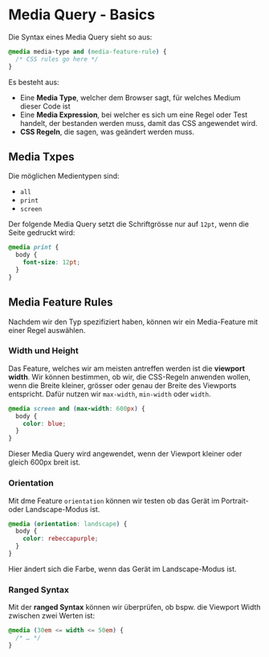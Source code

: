 # Media Query - Basics

Die Syntax eines Media Query sieht so aus:

```CSS
@media media-type and (media-feature-rule) {
  /* CSS rules go here */
}
```

Es besteht aus:

- Eine **Media Type**, welcher dem Browser sagt, für welches Medium dieser Code ist
- Eine **Media Expression**, bei welcher es sich um eine Regel oder Test handelt, der bestanden werden muss, damit das CSS angewendet wird.
- **CSS Regeln**, die sagen, was geändert werden muss.

## Media Txpes

Die möglichen Medientypen sind:

- `all`
- `print`
- `screen`

Der folgende Media Query setzt die Schriftgrösse nur auf `12pt`, wenn die Seite gedruckt wird:

```CSS
@media print {
  body {
    font-size: 12pt;
  }
}
```

## Media Feature Rules

Nachdem wir den Typ spezifiziert haben, können wir ein Media-Feature mit einer Regel auswählen.

### Width und Height

Das Feature, welches wir am meisten antreffen werden ist die **viewport width**. Wir können bestimmen, ob wir, die CSS-Regeln anwenden wollen,
wenn die Breite kleiner, grösser oder genau der Breite des Viewports entspricht. Dafür nutzen wir `max-width`, `min-width` oder `width`.

```CSS
@media screen and (max-width: 600px) {
  body {
    color: blue;
  }
}
```

Dieser Media Query wird angewendet, wenn der Viewport kleiner oder gleich 600px breit ist.

### Orientation

Mit dme Feature `orientation` können wir testen ob das Gerät im Portrait- oder Landscape-Modus ist.

```CSS
@media (orientation: landscape) {
  body {
    color: rebeccapurple;
  }
}
```

Hier ändert sich die Farbe, wenn das Gerät im Landscape-Modus ist.

### Ranged Syntax

Mit der **ranged Syntax** können wir überprüfen, ob bspw. die Viewport Width zwischen zwei Werten ist:

```CSS
@media (30em <= width <= 50em) {
  /* … */
}
```
